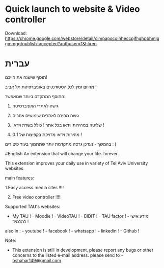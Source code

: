 # Quick launch to website & Video controller

Download: https://chrome.google.com/webstore/detail/cimpapocoihheccpjfhghpbhmiggmmgg/publish-accepted?authuser=1&hl=en

# עברית
תוסף שישנה את חייכם!

מהיום זמין לכל הסטודנטים באוניברסיטת תל אביב !

התוסף המתקדם ביותר שמאפשר:

1. גישה לאתרי האוניברסיטה

2. גישה מהירה לאתרים שימושים אחרים

3. שליטה במהירות וידאו בכל אתר ! כולל בשרת וידאו !

4. מהירות וידאו מדויקת בקפיצות של 0.1 ! 

בהמשך - נעדכן גרסה מתקדמת יותר שתתמוך בעוד פיצ'רים : ) 

#English
An extension that will change your life. forever.

This extension improves your daily use in variety of Tel Aviv University websites.

main features:

1.Easy access media sites !!!!

2. Free video controller !!!!

Supported TAU's websites:
 - My TAU !  - Moodle !  - VideoTAU ! - BIDIT ! - TAU factor ! - מידע אישי לתלמיד !

also in :  - youtube ! - facebook ! - whatsapp ! - linkedin  ! - Github !


Note:
- This extension is still in development, please report any bugs or other concerns to the listed e-mail address.
 please send to - oshahar149@gmail.com

